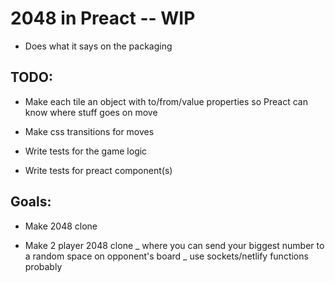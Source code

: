 # 2048 in Preact -- WIP

- Does what it says on the packaging

## TODO:

- Make each tile an object with to/from/value properties so Preact can know where stuff goes on move

- Make css transitions for moves

- Write tests for the game logic

- Write tests for preact component(s)

## Goals:

- Make 2048 clone

- Make 2 player 2048 clone
  _ where you can send your biggest number to a random space on opponent's board
  _ use sockets/netlify functions probably
